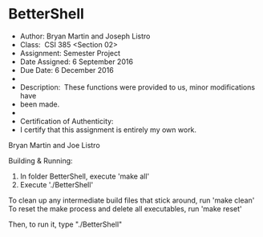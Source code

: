 # BetterShell

*	Author: Bryan Martin and Joseph Listro
*	Class:  CSI 385 <Section 02>
*	Assignment: Semester Project
*	Date Assigned: 6 September 2016
*	Due Date: 6 December 2016
*
*	Description:  These functions were provided to us, minor modifications have
*	been made.
*
*	Certification of Authenticity:
*	I certify that this assignment is entirely my own work.

Bryan Martin and Joe Listro

Building & Running:
1. In folder BetterShell, execute 'make all'
3. Execute './BetterShell'

To clean up any intermediate build files that stick around, run 'make clean'
To reset the make process and delete all executables, run 'make reset'

Then, to run it, type "./BetterShell"
